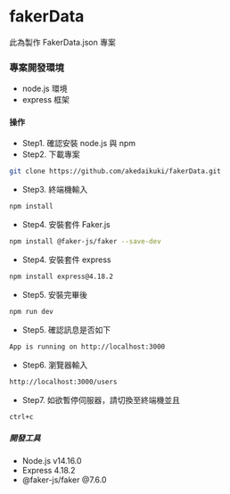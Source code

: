 # fakerData
此為製作 FakerData.json 專案

### 專案開發環境
- node.js 環境
- express 框架

#### 操作
- Step1. 確認安裝 node.js 與 npm
- Step2. 下載專案
```bash
git clone https://github.com/akedaikuki/fakerData.git
```
- Step3. 終端機輸入
```bash  
npm install
```
- Step4. 安裝套件 Faker.js 
```bash  
npm install @faker-js/faker --save-dev
```
- Step4. 安裝套件 express 
```bash  
npm install express@4.18.2
```
- Step5. 安裝完畢後 
```bash
npm run dev
```
- Step5. 確認訊息是否如下 
```bash
App is running on http://localhost:3000
```
- Step6. 瀏覽器輸入 
```bash
http://localhost:3000/users
```
- Step7. 如欲暫停伺服器，請切換至終端機並且
```bash
ctrl+c
```

##### 開發工具
- Node.js v14.16.0
- Express 4.18.2
- @faker-js/faker @7.6.0
